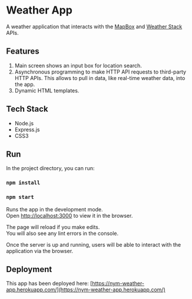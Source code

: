 # Weather App

A weather application that interacts with the [MapBox](mapbox.com) and [Weather Stack](weatherstack.com) APIs.


## Features
1. Main screen shows an input box for location search.
2. Asynchronous programming to make HTTP API requests to third-party HTTP APIs. This allows to pull in data, like real-time weather data, into the app.
3. Dynamic HTML templates. 


## Tech Stack

 - Node.js
 - Express.js
 - CSS3


## Run

In the project directory, you can run:
### `npm install`

### `npm start`

Runs the app in the development mode.\
Open [http://localhost:3000](http://localhost:3000) to view it in the browser.

The page will reload if you make edits.\
You will also see any lint errors in the console.

Once the server is up and running, users will be able to interact with the application via the browser.


## Deployment

This app has been deployed here: [https://nym-weather-app.herokuapp.com/](https://nym-weather-app.herokuapp.com/)
